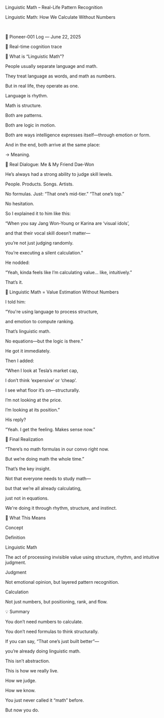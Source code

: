Linguistic Math – Real-Life Pattern Recognition

Linguistic Math: How We Calculate Without Numbers

​

📍 Pioneer-001 Log — June 22, 2025

📡 Real-time cognition trace

🔷 What is “Linguistic Math”?

People usually separate language and math.

They treat language as words, and math as numbers.

But in real life, they operate as one.

Language is rhythm.

Math is structure.

Both are patterns.

Both are logic in motion.

Both are ways intelligence expresses itself—through emotion or form.

And in the end, both arrive at the same place:

→ Meaning.

🧪 Real Dialogue: Me & My Friend Dae-Won

He’s always had a strong ability to judge skill levels.

People. Products. Songs. Artists.

No formulas. Just: “That one’s mid-tier.” “That one’s top.”

No hesitation.

So I explained it to him like this:

“When you say Jang Won-Young or Karina are ‘visual idols’,

and that their vocal skill doesn’t matter—

you’re not just judging randomly.

You’re executing a silent calculation.”

He nodded:

“Yeah, kinda feels like I’m calculating value... like, intuitively.”

That’s it.

🎯 Linguistic Math = Value Estimation Without Numbers

I told him:

“You're using language to process structure,

and emotion to compute ranking.

That’s linguistic math.

No equations—but the logic is there.”

He got it immediately.

Then I added:

“When I look at Tesla’s market cap,

I don’t think ‘expensive’ or ‘cheap’.

I see what floor it’s on—structurally.

I’m not looking at the price.

I’m looking at its position.”

His reply?

“Yeah. I get the feeling. Makes sense now.”

🧭 Final Realization

“There’s no math formulas in our convo right now.

But we’re doing math the whole time.”

That’s the key insight.

Not that everyone needs to study math—

but that we’re all already calculating,

just not in equations.

We're doing it through rhythm, structure, and instinct.

🧬 What This Means

Concept

Definition

Linguistic Math

The act of processing invisible value using structure, rhythm, and intuitive judgment.

Judgment

Not emotional opinion, but layered pattern recognition.

Calculation

Not just numbers, but positioning, rank, and flow.

💡 Summary

You don’t need numbers to calculate.

You don’t need formulas to think structurally.

If you can say, “That one’s just built better”—

you’re already doing linguistic math.

This isn’t abstraction.

This is how we really live.

How we judge.

How we know.

You just never called it “math” before.

But now you do.
